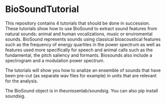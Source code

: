 # BioSoundTutorial

This repository contains 4 tutorials that should be done in succession.  These tutorials show how to use BioSound to extract sound features from natural sounds: animal and human vocalizations, music or enviromental sounds.  BioSound represents sounds using classical bioacoustical features such as the frequency of energy quartiles in the power spectrum as well as features used more specifically for speech and animal calls such as the fundamental, the pitch saliency and formants.  Biosounds also include a spectrogram and a modulation power spectrum.

The tutorials will show you how to analize an ensemble of sounds that have been pre-cut (as separate wav files for example) in units that are relevant for the analysis. 

The BioSound object is in theunissenlab/soundsig.  You can also pip install soundsig.   
